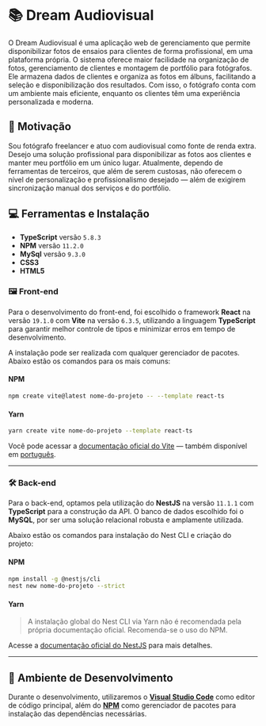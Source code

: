 # 📚 Dream Audiovisual

O Dream Audiovisual é uma aplicação web de gerenciamento que permite disponibilizar fotos de ensaios para clientes de forma profissional, em uma plataforma própria. O sistema oferece maior facilidade na organização de fotos, gerenciamento de clientes e montagem de portfólio para fotógrafos. Ele armazena dados de clientes e organiza as fotos em álbuns, facilitando a seleção e disponibilização dos resultados. Com isso, o fotógrafo conta com um ambiente mais eficiente, enquanto os clientes têm uma experiência personalizada e moderna.

## 🎯 Motivação

Sou fotógrafo freelancer e atuo com audiovisual como fonte de renda extra. Desejo uma solução profissional para disponibilizar as fotos aos clientes e manter meu portfólio em um único lugar. Atualmente, dependo de ferramentas de terceiros, que além de serem custosas, não oferecem o nível de personalização e profissionalismo desejado — além de exigirem sincronização manual dos serviços e do portfólio.

## 💻 Ferramentas e Instalação

- **TypeScript** versão `5.8.3`
- **NPM** versão `11.2.0`
- **MySql** versão `9.3.0`
- **CSS3**
- **HTML5**

### 🖼️ Front-end

Para o desenvolvimento do front-end, foi escolhido o framework **React** na versão `19.1.0` com **Vite** na versão `6.3.5`, utilizando a linguagem **TypeScript** para garantir melhor controle de tipos e minimizar erros em tempo de desenvolvimento.

A instalação pode ser realizada com qualquer gerenciador de pacotes. Abaixo estão os comandos para os mais comuns:

#### **NPM**

```bash
npm create vite@latest nome-do-projeto -- --template react-ts
```

#### **Yarn**

```bash
yarn create vite nome-do-projeto --template react-ts
```

Você pode acessar a [documentação oficial do Vite](https://vite.dev/guide/) — também disponível em [português](https://pt.vite.dev/guide/).

---

### 🛠️ Back-end

Para o back-end, optamos pela utilização do **NestJS** na versão `11.1.1` com **TypeScript** para a construção da API. O banco de dados escolhido foi o **MySQL**, por ser uma solução relacional robusta e amplamente utilizada.

Abaixo estão os comandos para instalação do Nest CLI e criação do projeto:

#### **NPM**

```bash
npm install -g @nestjs/cli
nest new nome-do-projeto --strict
```

#### **Yarn**

> A instalação global do Nest CLI via Yarn não é recomendada pela própria documentação oficial. Recomenda-se o uso do NPM.

Acesse a [documentação oficial do NestJS](https://docs.nestjs.com/) para mais detalhes.

---

## 🧱 Ambiente de Desenvolvimento

Durante o desenvolvimento, utilizaremos o [**Visual Studio Code**](https://code.visualstudio.com/) como editor de código principal, além do [**NPM**](https://www.npmjs.com/) como gerenciador de pacotes para instalação das dependências necessárias.